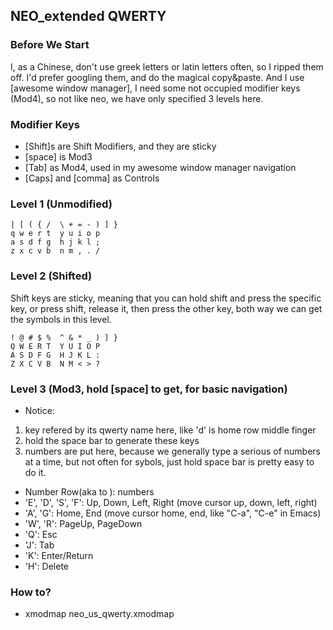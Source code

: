 ##  NEO_extended QWERTY

### Before We Start
I, as a Chinese, don't use greek letters or latin letters often, so I ripped them off. I'd prefer googling them, and do the magical copy&paste. And I use [awesome window manager], I need some not occupied modifier keys (Mod4), so not like neo, we have only specified 3 levels here.


### Modifier Keys

- [Shift]s are Shift Modifiers, and they are sticky
- [space] is Mod3
- [Tab] as Mod4, used in my awesome window manager navigation
- [Caps] and [comma] as Controls

### Level 1 (Unmodified)

```
| [ ( { /  \ + = - ) ] }
q w e r t  y u i o p
a s d f g  h j k l ; 
z x c v b  n m , . /
```

### Level 2 (Shifted)

Shift keys are sticky, meaning that you can hold shift and press the specific key, or press shift, release it, then press the other key, both way we can get the symbols in this level.

```
! @ # $ %  ^ & * _ ) ] }
Q W E R T  Y U I O P 
A S D F G  H J K L :
Z X C V B  N M < > ? 
``` 

### Level 3 (Mod3, hold [space] to get, for basic navigation)

- Notice: 
 1. key refered by its qwerty name here, like 'd' is home row middle finger
 2. hold the space bar to generate these keys
 3. numbers are put here, because we generally type a serious of numbers at a time, but not often for sybols, just hold space bar is pretty easy to do it.

- Number Row(aka <AE01> to <AE10>): numbers
- 'E', 'D', 'S', 'F': Up, Down, Left, Right (move cursor up, down, left, right)
- 'A', 'G': Home, End (move cursor home, end, like "C-a", "C-e" in Emacs)
- 'W', 'R': PageUp, PageDown
- 'Q': Esc
- 'J': Tab
- 'K': Enter/Return
- 'H': Delete  

### How to?

- xmodmap neo_us_qwerty.xmodmap
